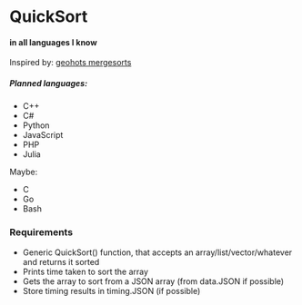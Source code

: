 # QuickSort
#### in all languages I know
Inspired by: [geohots mergesorts](https://github.com/geohot/mergesorts)

##### Planned languages:
- C++
- C#
- Python
- JavaScript
- PHP
- Julia

Maybe:
- C
- Go
- Bash

### Requirements
- Generic QuickSort() function, that accepts an array/list/vector/whatever and returns it sorted
- Prints time taken to sort the array
- Gets the array to sort from a JSON array (from data.JSON if possible)
- Store timing results in timing.JSON (if possible)